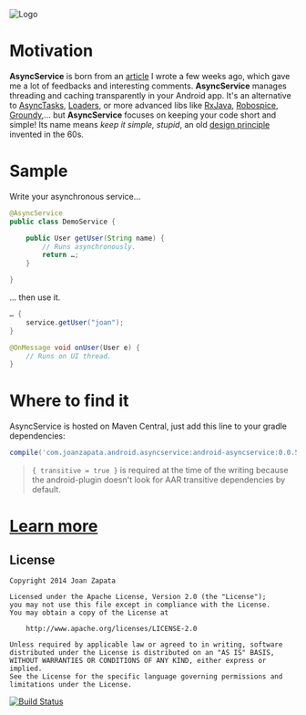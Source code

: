 ![Logo](https://raw.githubusercontent.com/JoanZapata/android-asyncservice/master/logo.png)

# Motivation

**AsyncService** is born from an [article](http://blog.joanzapata.com/robust-architecture-for-an-android-app/) I wrote a few weeks ago, which gave me a lot of feedbacks and interesting comments. **AsyncService** manages threading and caching transparently in your Android app. It's an alternative to [AsyncTasks](http://developer.android.com/reference/android/os/AsyncTask.html), [Loaders](http://developer.android.com/guide/components/loaders.html), or more advanced libs like [RxJava](https://github.com/Netflix/RxJava), [Robospice](https://github.com/stephanenicolas/robospice), [Groundy](https://github.com/telly/groundy),… but **AsyncService** focuses on keeping your code short and simple! Its name means *keep it simple, stupid*, an old [design principle](http://en.wikipedia.org/wiki/KISS_principle) invented in the 60s.

# Sample

Write your asynchronous service...

```java 
@AsyncService
public class DemoService {

    public User getUser(String name) {
        // Runs asynchronously.
        return …;
    }

}
```

... then use it.

```java
… {
    service.getUser("joan");
}

@OnMessage void onUser(User e) {
    // Runs on UI thread.
}
```

# Where to find it

AsyncService is hosted on Maven Central, just add this line to your gradle dependencies:

```groovy
compile('com.joanzapata.android.asyncservice:android-asyncservice:0.0.5@aar') { transitive = true }
```

> ```{ transitive = true }``` is required at the time of the writing because the android-plugin doesn't look for AAR transitive dependencies by default.

# [Learn more](https://github.com/JoanZapata/android-asyncservice/wiki)

## License

```
Copyright 2014 Joan Zapata

Licensed under the Apache License, Version 2.0 (the "License");
you may not use this file except in compliance with the License.
You may obtain a copy of the License at

    http://www.apache.org/licenses/LICENSE-2.0

Unless required by applicable law or agreed to in writing, software
distributed under the License is distributed on an "AS IS" BASIS,
WITHOUT WARRANTIES OR CONDITIONS OF ANY KIND, either express or implied.
See the License for the specific language governing permissions and
limitations under the License.
```

[![Build Status](https://travis-ci.org/JoanZapata/android-kiss.svg?branch=master)](https://travis-ci.org/JoanZapata/android-kiss)
